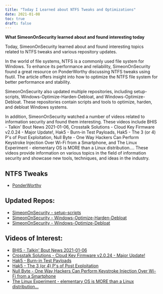 ```yaml
---
title: "Today I Learned about NTFS Tweaks and Optimizations"
date: 2021-01-08
toc: true
draft: false
---
```


**What SimeonOnSecurity learned about and found interesting today**

Today, SimeonOnSecurity learned about and found interesting topics related to NTFS tweaks and various repository updates.

In the world of file systems, NTFS is a commonly used file system for Windows. To enhance its performance and reliability, SimeonOnSecurity found a great resource on PonderWorthy discussing NTFS tweaks using fsutil. The article offers insight into how to optimize the NTFS file system for better performance and stability.

SimeonOnSecurity also updated multiple repositories, including setup-scripts, Windows-Optimize-Harden-Debloat, and Windows-Optimize-Debloat. These repositories contain scripts and tools to optimize, harden, and debloat Windows systems.

In addition, SimeonOnSecurity watched a number of videos related to information security and found them interesting. These videos include BHIS - Talkin' Bout News 2021-01-06, Crosstalk Solutions - Cloud Key Firmware v2.0.24 - Major Update!, Hak5 - Burn-in Test Payloads, Hak5 - The 3 (or 4) P's of Post Exploitation, Null Byte - One Way Hackers Can Perform Keystroke Injection Over Wi-Fi from a Smartphone, and The Linux Experiment - elementary OS is MORE than a Linux distribution.... These videos provide information on various topics in the field of information security and showcase new tools, techniques, and ideas in the industry.

## NTFS Tweaks
- [PonderWorthy](https://notes.ponderworthy.com/fsutil-tweaks-for-ntfs-performance-and-reliability)

## Updated Repos:
- [SimeonOnSecurity - setup-scripts](https://github.com/simeononsecurity/setup-scripts)
- [SimeonOnSecurity - Windows-Optimize-Harden-Debloat](https://github.com/simeononsecurity/Windows-Optimize-Harden-Debloat)
- [SimeonOnSecurity - Windows-Optimize-Debloat](https://github.com/simeononsecurity/Windows-Optimize-Debloat)

## Videos of Interest:
- [BHIS - Talkin' Bout News 2021-01-06](https://www.youtube.com/watch?v=-zAIdP7OA6E)
- [Crosstalk Solutions - Cloud Key Firmware v2.0.24 - Major Update!](https://www.youtube.com/watch?v=y_A-Zcc1yHM)
- [Hak5 - Burn-in Test Payloads](https://www.youtube.com/watch?v=bTRO2EHTLBQ)
- [Hak5 - The 3 (or 4) P's of Post Exploitation](https://www.youtube.com/watch?v=OcEKXyJ8oqs)
- [Null Byte - One Way Hackers Can Perform Keystroke Injection Over Wi-Fi from a Smartphone](https://www.youtube.com/watch?v=srk63urpHNA)
- [The Linux Experiment - elementary OS is MORE than a Linux distribution...](https://www.youtube.com/watch?v=FuVN6YGGmDo)